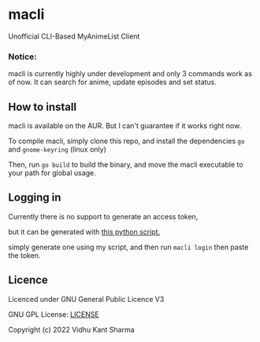 # macli
Unofficial CLI-Based MyAnimeList Client

### Notice:
macli is currently highly under development and only 3 commands work as of now.
It can search for anime, update episodes and set status.

## How to install
macli is available on the AUR. But I can't guarantee if it works right now.

To compile macli, simply clone this repo, and install the dependencies `go` and `gnome-keyring` (linux only)

Then, run `go build` to build the binary, and move the macli executable to your path for global usage.

## Logging in
Currently there is no support to generate an access token,

but it can be generated with [this python script.](https://github.com/MikunoNaka/mal-authtoken-generator)

simply generate one using my script, and then run `macli login` then paste the token.

## Licence
Licenced under GNU General Public Licence V3

GNU GPL License: [LICENSE](LICENSE)

Copyright (c) 2022 Vidhu Kant Sharma
